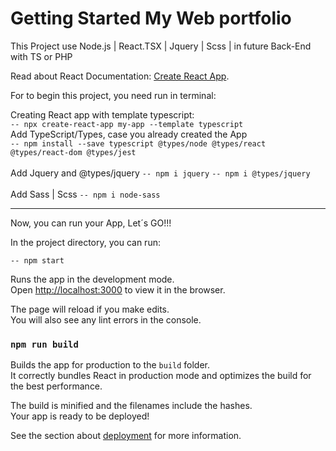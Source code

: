 # Getting Started My Web portfolio

This Project use Node.js | React.TSX | Jquery | Scss | in future Back-End with TS or PHP

Read about React Documentation: 
[Create React App](https://github.com/facebook/create-react-app).

For to begin this project, you need run in terminal:

Creating React app with template typescript: <br />
`-- npx create-react-app my-app --template typescript` <br />
Add TypeScript/Types, case you already created the App <br />
`-- npm install --save typescript @types/node @types/react @types/react-dom @types/jest` <br />
<br />
Add Jquery and @types/jquery
`-- npm i jquery`
`-- npm i @types/jquery`
<br /><br />
Add Sass | Scss
`-- npm i node-sass`

<hr />

Now, you can run your App, Let´s GO!!!


In the project directory, you can run:

`-- npm start`

Runs the app in the development mode.\
Open [http://localhost:3000](http://localhost:3000) to view it in the browser.

The page will reload if you make edits.\
You will also see any lint errors in the console.

### `npm run build`

Builds the app for production to the `build` folder.\
It correctly bundles React in production mode and optimizes the build for the best performance.

The build is minified and the filenames include the hashes.\
Your app is ready to be deployed!

See the section about [deployment](https://facebook.github.io/create-react-app/docs/deployment) for more information.


